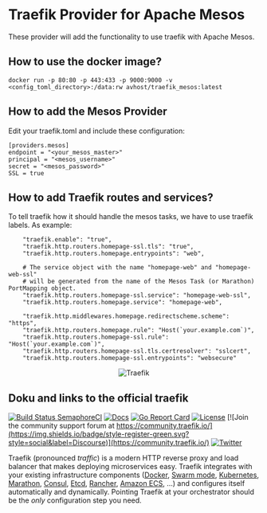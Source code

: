 # Traefik Provider for Apache Mesos

These provider will add the functionality to use traefik with Apache Mesos.

## How to use the docker image?

```
docker run -p 80:80 -p 443:433 -p 9000:9000 -v <config_toml_directory>:/data:rw avhost/traefik_mesos:latest
```

## How to add the Mesos Provider

Edit your traefik.toml and include these configuration:

``` 
[providers.mesos]
endpoint = "<your_mesos_master>"
principal = "<mesos_username>"
secret = "<mesos_password>"
SSL = true
``` 

## How to add Traefik routes and services?

To tell traefik how it should handle the mesos tasks, we have to use traefik labels. 
As example:

``` 
    "traefik.enable": "true",
    "traefik.http.routers.homepage-ssl.tls": "true",
    "traefik.http.routers.homepage.entrypoints": "web",

    # The service object with the name "homepage-web" and "homepage-web-ssl" 
    # will be generated from the name of the Mesos Task (or Marathon) PortMapping object.
    "traefik.http.routers.homepage-ssl.service": "homepage-web-ssl",
    "traefik.http.routers.homepage.service": "homepage-web",

    "traefik.http.middlewares.homepage.redirectscheme.scheme": "https",
    "traefik.http.routers.homepage.rule": "Host(`your.example.com`)",
    "traefik.http.routers.homepage-ssl.rule": "Host(`your.example.com`)",
    "traefik.http.routers.homepage-ssl.tls.certresolver": "sslcert",
    "traefik.http.routers.homepage-ssl.entrypoints": "websecure"
```


<p align="center">
<img src="docs/content/assets/img/traefik.logo.png" alt="Traefik" title="Traefik" />
</p>

## Doku and links to the official traefik

[![Build Status SemaphoreCI](https://semaphoreci.com/api/v1/containous/traefik/branches/master/shields_badge.svg)](https://semaphoreci.com/containous/traefik)
[![Docs](https://img.shields.io/badge/docs-current-brightgreen.svg)](https://doc.traefik.io/traefik)
[![Go Report Card](https://goreportcard.com/badge/traefik/traefik)](https://goreportcard.com/report/traefik/traefik)
[![License](https://img.shields.io/badge/license-MIT-blue.svg)](https://github.com/traefik/traefik/blob/master/LICENSE.md)
[![Join the community support forum at https://community.traefik.io/](https://img.shields.io/badge/style-register-green.svg?style=social&label=Discourse)](https://community.traefik.io/)
[![Twitter](https://img.shields.io/twitter/follow/traefik.svg?style=social)](https://twitter.com/intent/follow?screen_name=traefik)


Traefik (pronounced _traffic_) is a modern HTTP reverse proxy and load balancer that makes deploying microservices easy.
Traefik integrates with your existing infrastructure components ([Docker](https://www.docker.com/), [Swarm mode](https://docs.docker.com/engine/swarm/), [Kubernetes](https://kubernetes.io), [Marathon](https://mesosphere.github.io/marathon/), [Consul](https://www.consul.io/), [Etcd](https://coreos.com/etcd/), [Rancher](https://rancher.com), [Amazon ECS](https://aws.amazon.com/ecs), ...) and configures itself automatically and dynamically.
Pointing Traefik at your orchestrator should be the _only_ configuration step you need.

